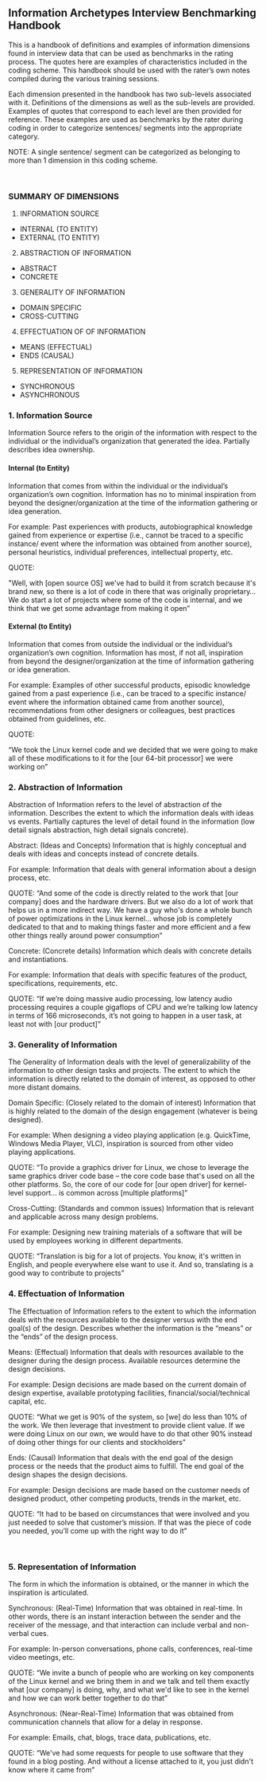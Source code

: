 ## Information Archetypes Interview Benchmarking Handbook


This is a handbook of definitions and examples of information dimensions found in interview data that can be used as benchmarks in the rating process. The quotes here are examples of characteristics included in the coding scheme. This handbook should be used with the rater’s own notes compiled during the various training sessions.

Each dimension presented in the handbook has two sub-levels associated with it. Definitions of the dimensions as well as the sub-levels are provided. Examples of quotes that correspond to each level are then provided for reference. These examples are used as benchmarks by the rater during coding in order to categorize sentences/ segments into the appropriate category.

NOTE: A single sentence/ segment can be categorized as belonging to more than 1 dimension in this coding scheme.

 
### SUMMARY OF DIMENSIONS

1.	INFORMATION SOURCE
* INTERNAL (TO ENTITY)
* EXTERNAL (TO ENTITY)

2.	ABSTRACTION OF INFORMATION
* ABSTRACT
* CONCRETE

3.	GENERALITY OF INFORMATION
* DOMAIN SPECIFIC
* CROSS-CUTTING

4.	EFFECTUATION OF OF INFORMATION
* MEANS (EFFECTUAL)
* ENDS (CAUSAL)

5.	REPRESENTATION OF INFORMATION
* SYNCHRONOUS
* ASYNCHRONOUS



### 1.	Information Source

Information Source refers to the origin of the information with respect to the individual or the individual’s organization that generated the idea. Partially describes idea ownership.

#### Internal (to Entity)
Information that comes from within the individual or the individual’s organization’s own cognition. Information has no to minimal inspiration from beyond the designer/organization at the time of the information gathering or idea generation.

For example: Past experiences with products, autobiographical knowledge gained from experience or expertise (i.e., cannot be traced to a specific instance/ event where the information was obtained from another source), personal heuristics, individual preferences, intellectual property, etc.

QUOTE:

"Well, with [open source OS] we've had to build it from scratch because it's brand new, so there is a lot of code in there that was originally proprietary… We do start a lot of projects where some of the code is internal, and we think that we get some advantage from making it open”

#### External (to Entity)
Information that comes from outside the individual or the individual’s organization’s own cognition. Information has most, if not all, inspiration from beyond the designer/organization at the time of information gathering or idea generation.

For example: Examples of other successful products, episodic knowledge gained from a past experience (i.e., can be traced to a specific instance/ event where the information obtained came from another source), recommendations from other designers or colleagues, best practices obtained from guidelines, etc.

QUOTE:

“We took the Linux kernel code and we decided that we were going to make all of these modifications to it for the [our 64-bit processor] we were working on”

### 2.	Abstraction of Information

Abstraction of Information refers to the level of abstraction of the information. Describes the extent to which the information deals with ideas vs events. Partially captures the level of detail found in the information (low detail signals abstraction, high detail signals concrete).

Abstract: (Ideas and Concepts) Information that is highly conceptual and deals with ideas and concepts instead of concrete details.

For example: Information that deals with general information about a design process, etc.

QUOTE:
“And some of the code is directly related to the work that [our company] does and the hardware drivers. But we also do a lot of work that helps us in a more indirect way. We have a guy who's done a whole bunch of power optimizations in the Linux kernel... whose job is completely dedicated to that and to making things faster and more efficient and a few other things really around power consumption”

Concrete: (Concrete details) Information which deals with concrete details and instantiations.

For example: Information that deals with specific features of the product, specifications, requirements, etc.

QUOTE:
“If we’re doing massive audio processing, low latency audio processing requires a couple gigaflops of CPU and we’re talking low latency in terms of 166 microseconds, it’s not going to happen in a user task, at least not with [our product]”

### 3.	Generality of Information

The Generality of Information deals with the level of generalizability of the information to other design tasks and projects. The extent to which the information is directly related to the domain of interest, as opposed to other more distant domains.

Domain Specific: (Closely related to the domain of interest) Information that is highly related to the domain of the design engagement (whatever is being designed).

For example: When designing a video playing application (e.g. QuickTime, Windows Media Player, VLC), inspiration is sourced from other video playing applications.

QUOTE:
“To provide a graphics driver for Linux, we chose to leverage the same graphics driver code base – the core code base that's used on all the other platforms. So, the core of our code for [our open driver] for kernel-level support… is common across [multiple platforms]”

Cross-Cutting: (Standards and common issues) Information that is relevant and applicable across many design problems.  

For example: Designing new training materials of a software that will be used by employees working in different departments.

QUOTE:
“Translation is big for a lot of projects. You know, it's written in English, and people everywhere else want to use it. And so, translating is a good way to contribute to projects”


### 4.	Effectuation of Information

The	Effectuation of Information refers to the extent to which the information deals with the resources available to the designer versus with the end goal(s) of the design. Describes whether the information is the “means” or the “ends” of the design process.

Means: (Effectual) Information that deals with resources available to the designer during the design process. Available resources determine the design decisions.

For example: Design decisions are made based on the current domain of design expertise, available prototyping facilities, financial/social/technical capital, etc.

QUOTE:
“What we get is 90% of the system, so [we] do less than 10% of the work. We then leverage that investment to provide client value. If we were doing Linux on our own, we would have to do that other 90% instead of doing other things for our clients and stockholders”

Ends: (Causal) Information that deals with the end goal of the design process or the needs that the product aims to fulfill. The end goal of the design shapes the design decisions.

For example: Design decisions are made based on the customer needs of designed product, other competing products, trends in the market, etc.

QUOTE:
“It had to be based on circumstances that were involved and you just needed to solve that customer’s mission. If that was the piece of code you needed, you’ll come up with the right way to do it”

 
### 5.	Representation of Information

The form in which the information is obtained, or the manner in which the inspiration is articulated.

Synchronous: (Real-Time) Information that was obtained in real-time. In other words, there is an instant interaction between the sender and the receiver of the message, and that interaction can include verbal and non-verbal cues.

For example: In-person conversations, phone calls, conferences, real-time video meetings, etc.

QUOTE:
“We invite a bunch of people who are working on key components of the Linux kernel and we bring them in and we talk and tell them exactly what [our company] is doing, why, and what we'd like to see in the kernel and how we can work better together to do that”

Asynchronous: (Near-Real-Time) Information that was obtained from communication channels that allow for a delay in response.

For example: Emails, chat, blogs, trace data, publications, etc.

QUOTE:
“We've had some requests for people to use software that they found in a blog posting. And without a license attached to it, you just didn't know where it came from”
